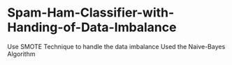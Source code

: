 # Spam-Ham-Classifier-with-Handing-of-Data-Imbalance
Use SMOTE Technique to handle the data imbalance
Used the Naive-Bayes Algorithm
